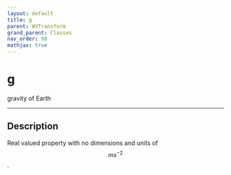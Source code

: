 ```yaml
---
layout: default
title: g
parent: WVTransform
grand_parent: Classes
nav_order: 98
mathjax: true
---
```


#  g

gravity of Earth


---

## Description
Real valued property with no dimensions and units of $$m s^{-2}$$.

